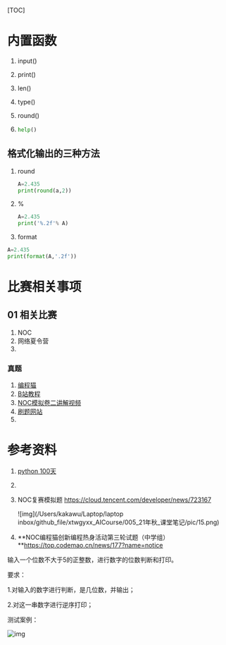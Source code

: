 [TOC]

# 内置函数

1. input()

2. print()

3. len()

4. type()

5. round()

6. ```python
   help() 
   ```




## 格式化输出的三种方法

1. round

   ```python
   A=2.435
   print(round(a,2))
   ```

2. %

   ```python
   A=2.435
   print('%.2f'% A)
   ```

3. format

```python
A=2.435
print(format(A,'.2f'))
```



# 比赛相关事项

## 01 相关比赛

1. NOC
2. 网络夏令营
3. 

### 真题

1. [编程猫]( https://top.codemao.cn/news/177?name=notice)
2. [B站教程](https://www.bilibili.com/video/BV1A541187Qx/?spm_id_from=333.788.recommend_more_video.4)
3. [NOC模拟卷二讲解视频](https://www.bilibili.com/video/BV1ty4y1W7VT?from=search&seid=8084526178827156206&spm_id_from=333.337.0.0)
4. [刷题网站]( http://47.117.112.103/mediawiki/index.php/Python%E7%BB%83%E4%B9%A0%E4%B9%8B%E5%9F%BA%E6%9C%AC%E6%95%B0%E6%8D%AE%E7%B1%BB%E5%9E%8B%EF%BC%88%E4%B8%80%EF%BC%89)
5. 



# 参考资料

1. [python 100天](https://gitee.com/dirtypool/Python-100-Days/blob/master/%E5%85%AC%E5%BC%80%E8%AF%BE/%E6%96%87%E6%A1%A3/%E7%AC%AC05%E6%AC%A1%E5%85%AC%E5%BC%80%E8%AF%BE-%E7%AE%97%E6%B3%95%E5%85%A5%E9%97%A8%E7%B3%BB%E5%88%971-%E5%91%A8%E8%80%8C%E5%A4%8D%E5%A7%8B/%E7%AE%97%E6%B3%95%E5%85%A5%E9%97%A8%E7%B3%BB%E5%88%971-%E5%91%A8%E8%80%8C%E5%A4%8D%E5%A7%8B.md)
2. 

1. NOC复赛模拟题 https://cloud.tencent.com/developer/news/723167

   ![img](/Users/kakawu/Laptop/laptop inbox/github_file/xtwgyxx_AICourse/005_21年秋_课堂笔记/pic/15.png)

2. **NOC编程猫创新编程热身活动第三轮试题（中学组）**https://top.codemao.cn/news/177?name=notice

输入一个位数不大于5的正整数，进行数字的位数判断和打印。

要求：

1.对输入的数字进行判断，是几位数，并输出；

2.对这一串数字进行逆序打印；



测试案例：

![img](https://public-static-edu.codemao.cn/upload/1593512126000/4.png)

